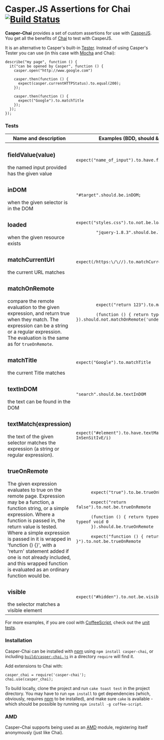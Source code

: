 # Casper.JS Assertions for Chai [![Build Status](https://secure.travis-ci.org/brianmhunt/casper-chai.png?branch=master)](https://travis-ci.org/brianmhunt/casper-chai)

**Casper–Chai** provides a set of custom assertions for use with [CasperJS][].
You get all the benefits of [Chai][] to test with CasperJS.

It is an alternative to Casper's built-in [Tester][].  Instead of using
Casper's Tester you can use (in this case with [Mocha][] and Chai):

    describe("my page", function () {
      it("can be opened by Casper", function () {
        casper.open("http://www.google.com")

        casper.then(function () {
          expect(casper.currentHTTPStatus).to.equal(200);
        });

        casper.then(function () {
          expect("Google").to.matchTitle
        });
      });
    });

### Tests

<table>
  <thead>
    <th>Name and description</th>
    <th>Examples (BDD, should & expect)</th>
  </thead>
  <tbody>
    <tr>
      <td><h3>fieldValue(value)</h3>
        the named input provided has the given value
      </td>
      <td>
        <code>expect("name_of_input").to.have.fieldValue("123");</code>
      </td>
    </tr>
    <tr>
      <td><h3>inDOM</h3>
      when the given selector is in the DOM</td>
      <td><code>"#target".should.be.inDOM;</code></td>
    </tr>
    <tr>
      <td><h3>loaded</h3>
      when the given resource exists</td>
      <td>
      <code>expect("styles.css").to.not.be.loaded<br/>
        "jquery-1.8.3".should.be.loaded
      </code></td>
    </tr>
    <tr>
      <td><h3>matchCurrentUrl</h3>
      the current URL matches</td>
      <td><code>expect(/https:\/\//).to.matchCurrentUrl</code></td>
    </tr>
    <tr>
      <td><h3>matchOnRemote</h3>
      compare the remote evaluation to the given expression, and return
      true when they match. The expression can be a string or a regular
      expression. The evaluation is the same as for <code>trueOnRemote</code>.
      </td>
      <td>
        <code>
        expect("return 123").to.matchOnRemote(123)<br/>
        (function () { return typeof jQuery }).should.not.matchOnRemote('undefined')
        </code>
      </td>
    </tr>
    <tr>
      <td><h3>matchTitle</h3>
      the current Title matches</td>
      <td><code>expect("Google").to.matchTitle</code></td>
    </tr>
    <tr>
      <td><h3>textInDOM</h3>
      the text can be found in the DOM</td>
      <td><code>"search".should.be.textInDOM</code></td>
    </tr>
    <tr>
      <td><h3>textMatch(expression)</h3>
        the text of the given selector matches the expression (a string
        or regular expression).
      </td>
      <td>
      <code>expect("#element").to.have.textMatch(/case InSenSitIvE/i)</code>
      </td>
    </tr>
    <tr>
    <td><h3>trueOnRemote</h3>
      The given expression evaluates to true on the remote page. Expression
      may be a function, a function string, or a simple expression. Where
      a function is passed in, the return value is tested. Where a 
      simple expression is passed in it is wrapped in 'function () {}',
      with a 'return' statement added if one is not already included, and
      this wrapped function is evaluated as an ordinary function would be.
    </td>
    <td>
    <code>
      expect("true").to.be.trueOnRemote<br/>
      expect("return false").to.not.be.trueOnRemote<br/>
      (function () { return typeof jQuery == typeof void 0
      }).should.be.trueOnRemote<br/>
      expect("function () { return 1 == 0 }").to.not.be.trueOnRemote<br/>
    </code>
    </td>
    </tr>
    <tr>
      <td><h3>visible</h3>
      the selector matches a visible element</td>
      <td><code>expect("#hidden").to.not.be.visible</code></td>
    </tr>
  </tbody>
</table>

For more examples, if you are cool with
[CoffeeScript](http://coffeescript.org/), check out the [unit
tests](https://github.com/brianmhunt/casper-chai/blob/master/test/common.coffee).


### Installation

Casper-Chai can be installed with [npm][] using `npm install casper-chai`, or
including
[`build/casper-chai.js`](https://raw.github.com/brianmhunt/casper-chai/master/build/casper-chai.js)
in a directory `require` will find it.

Add extensions to Chai with:

    casper_chai = require('casper-chai');
    chai.use(casper_chai);

To build locally, clone the project and run `cake toast test` in the
project directory. You may have to run `npm install` to get dependencies
(which, obviously, requires [npm][] to be installed), and make sure `cake` is
available - which should be possible by running `npm install -g coffee-script`.

### AMD

Casper–Chai supports being used as an [AMD][] module, registering itself
anonymously (just like Chai).

[CasperJS]: http://casperjs.org/
[Chai]: http://chaijs.com/
[Mocha]: http://visionmedia.github.com/mocha/
[AMD]: https://github.com/amdjs/amdjs-api/wiki/AMD
[npm]: https://npmjs.org/
[Tester]: http://casperjs.org/api.html#tester

